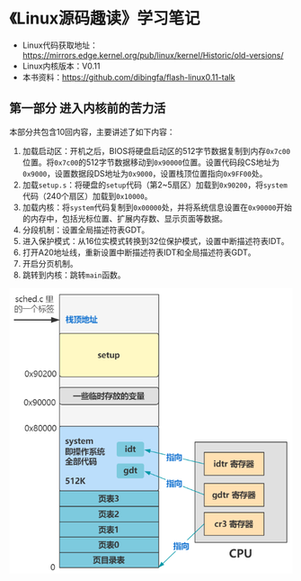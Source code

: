 # 《Linux源码趣读》学习笔记

- Linux代码获取地址：https://mirrors.edge.kernel.org/pub/linux/kernel/Historic/old-versions/
- Linux内核版本：V0.11
- 本书资料：https://github.com/dibingfa/flash-linux0.11-talk

## 第一部分 进入内核前的苦力活

本部分共包含10回内容，主要讲述了如下内容：
1. 加载启动区：开机之后，BIOS将硬盘启动区的512字节数据复制到内存`0x7c00`位置。将`0x7c00`的512字节数据移动到`0x90000`位置。设置代码段CS地址为`0x9000`，设置数据段DS地址为`0x9000`，设置栈顶位置指向`0x9FF00`处。
2. 加载`setup.s`：将硬盘的`setup`代码（第2~5扇区）加载到`0x90200`，将`system`代码（240个扇区）加载到`0x10000`。
3. 加载内核：将`system`代码复制到`0x00000`处，并将系统信息设置在`0x90000`开始的内存中，包括光标位置、扩展内存数、显示页面等数据。
4. 分段机制：设置全局描述符表GDT。
5. 进入保护模式：从16位实模式转换到32位保护模式，设置中断描述符表IDT。
6. 打开A20地址线，重新设置中断描述符表IDT和全局描述符表GDT。
7. 开启分页机制。
8. 跳转到内核：跳转`main`函数。

![ch10-memory-before-main.png](part01/images/ch10-memory-before-main.png)

